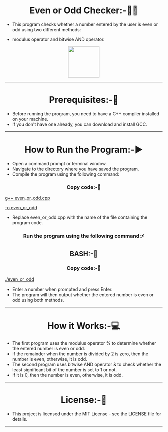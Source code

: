 <h1 align="center" >Even or Odd Checker:-👩‍💻</h1>

- This program checks whether a number entered by the user is even or odd using two different methods:<br> 

- modulus operator and bitwise AND operator.
<div align="center" >
<img height="100" wedith="100" src="https://res.cloudinary.com/practicaldev/image/fetch/s--it7aWv4F--/c_limit%2Cf_auto%2Cfl_progressive%2Cq_66%2Cw_880/https://dev-to-uploads.s3.amazonaws.com/uploads/articles/rjdim9k4525gck7ko2hk.gif"></div>
<hr>
<h1 align="center" >Prerequisites:-🧾</h1>

- Before running the program, you need to have a C++ compiler installed on your machine.
- If you don't have one already, you can download and install GCC.
<hr>

<h1 align="center" >How to Run the Program:-▶️</h1>

- Open a command prompt or terminal window.
- Navigate to the directory where you have saved the program.
- Compile the program using the following command:

<h3 align=" center" >Copy code:-📝 </h3>

[g++ even_or_odd.cpp](http://g++even_or_odd.cpp)

[-o even_or_odd](http://-oeven_or_odd)

- Replace even_or_odd.cpp with the name of the file containing the program code.

<h3 align=" center" >Run the program using the following command:⚡</h3>

<h2 align="center">BASH:-🏃</h2>
<h3 align=" center" >Copy code:-📝 </h3>

[./even_or_odd](http://./even_or_odd)

- Enter a number when prompted and press Enter.
- The program will then output whether the entered number is even or odd using both methods.
<hr>
<h1 align="center" >How it Works:-💻</h1>

- The first program uses the modulus operator % to determine whether the entered number is even or odd. 
- If the remainder when the number is divided by 2 is zero, then the number is even, otherwise, it is odd.
- The second program uses bitwise AND operator & to check whether the least significant bit of the number is set to 1 or not.
- If it is 0, then the number is even, otherwise, it is odd.
<hr>
<h1 align="center" >License:-📙</h1>

- This project is licensed under the MIT License - see the LICENSE file for details.
<hr>
